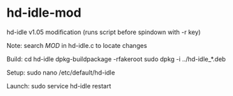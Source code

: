 # hd-idle-mod
hd-idle v1.05 modification (runs script before spindown with -r key)

Note: search $MOD$ in hd-idle.c to locate changes

Build:
cd hd-idle
dpkg-buildpackage -rfakeroot
sudo dpkg -i ../hd-idle_*.deb

Setup:
sudo nano /etc/default/hd-idle

Launch:
sudo service hd-idle restart

